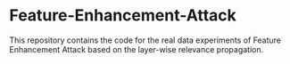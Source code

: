 # Feature-Enhancement-Attack
This repository contains the code for the real data experiments of Feature Enhancement Attack based on the layer-wise relevance propagation.
